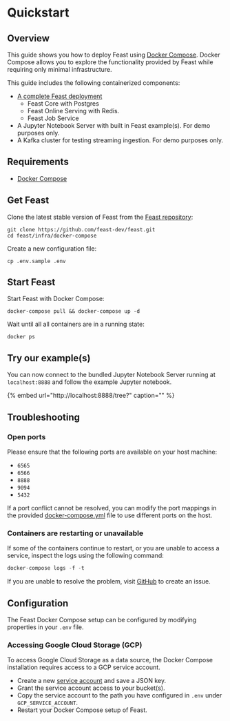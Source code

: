 # Quickstart

## Overview

This guide shows you how to deploy Feast using [Docker Compose](https://docs.docker.com/get-started/). Docker Compose allows you to explore the functionality provided by Feast while requiring only minimal infrastructure.

This guide includes the following containerized components:

* [A complete Feast deployment](concepts/architecture.md)
  * Feast Core with Postgres
  * Feast Online Serving with Redis.
  * Feast Job Service
* A Jupyter Notebook Server with built in Feast example\(s\). For demo purposes only.
* A Kafka cluster for testing streaming ingestion. For demo purposes only.

## Requirements

* [Docker Compose](https://docs.docker.com/compose/install/)

## Get Feast

Clone the latest stable version of Feast from the [Feast repository](https://github.com/feast-dev/feast/):

```text
git clone https://github.com/feast-dev/feast.git
cd feast/infra/docker-compose
```

Create a new configuration file:

```text
cp .env.sample .env
```

## Start Feast

Start Feast with Docker Compose:

```text
docker-compose pull && docker-compose up -d
```

Wait until all all containers are in a running state:

```text
docker ps
```

## Try our example\(s\)

You can now connect to the bundled Jupyter Notebook Server running at `localhost:8888` and follow the example Jupyter notebook.

{% embed url="http://localhost:8888/tree?" caption="" %}

## Troubleshooting

### Open ports

Please ensure that the following ports are available on your host machine:

* `6565` 
* `6566`
* `8888`
* `9094`
* `5432`

If a port conflict cannot be resolved, you can modify the port mappings in the provided [docker-compose.yml](https://github.com/feast-dev/feast/tree/master/infra/docker-compose) file to use different ports on the host.

### Containers are restarting or unavailable

If some of the containers continue to restart, or you are unable to access a service, inspect the logs using the following command:

```javascript
docker-compose logs -f -t
```

If you are unable to resolve the problem, visit [GitHub](https://github.com/feast-dev/feast/issues) to create an issue.

## Configuration

The Feast Docker Compose setup can be configured by modifying properties in your `.env` file.

### Accessing Google Cloud Storage \(GCP\)

To access Google Cloud Storage as a data source, the Docker Compose installation requires access to a GCP service account.

* Create a new [service account](https://cloud.google.com/iam/docs/creating-managing-service-accounts) and save a JSON key.
* Grant the service account access to your bucket\(s\).
* Copy the service account to the path you have configured in `.env` under `GCP_SERVICE_ACCOUNT`.
* Restart your Docker Compose setup of Feast.

